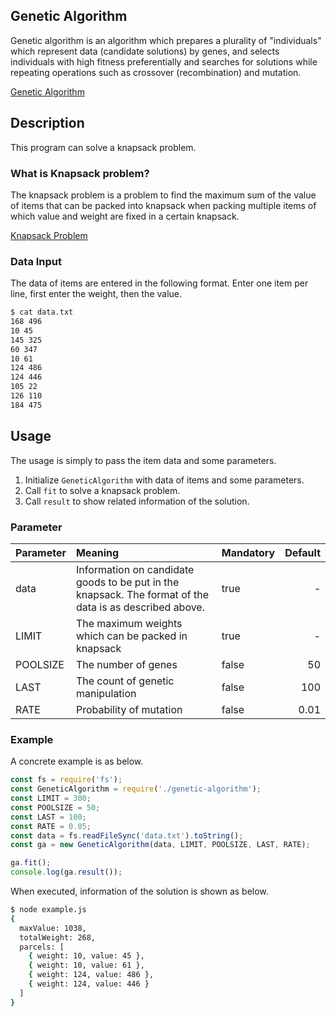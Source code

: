 Genetic Algorithm
---
Genetic algorithm is an algorithm which prepares a plurality of "individuals" which represent data (candidate solutions) by genes, and selects individuals with high fitness preferentially and searches for solutions while repeating operations such as crossover (recombination) and mutation.

[Genetic Algorithm](https://en.wikipedia.org/wiki/Genetic_algorithm)

## Description
This program can solve a knapsack problem.

### What is Knapsack problem?
The knapsack problem is a problem to find the maximum sum of the value of items that can be packed into knapsack when packing multiple items of which value and weight are fixed in a certain knapsack.

[Knapsack Problem](https://en.wikipedia.org/wiki/Knapsack_problem)

### Data Input
The data of items are entered in the following format.
Enter one item per line, first enter the weight, then the value.

```bash
$ cat data.txt
168 496
10 45
145 325
60 347
10 61
124 486
124 446
105 22
126 110
184 475
```

## Usage
The usage is simply to pass the item data and some parameters.

1. Initialize `GeneticAlgorithm` with data of items and some parameters.
2. Call `fit` to solve a knapsack problem.
3. Call `result` to show related information of the solution.

### Parameter
|Parameter|Meaning|Mandatory|Default|
|:---|:---|:---|---:|
|data|Information on candidate goods to be put in the knapsack. The format of the data is as described above.|true|-|
|LIMIT|The maximum weights which can be packed in knapsack|true|-|
|POOLSIZE|The number of genes|false|50|
|LAST|The count of genetic manipulation|false|100|
|RATE|Probability of mutation|false|0.01|

### Example
A concrete example is as below.

```js
const fs = require('fs');
const GeneticAlgorithm = require('./genetic-algorithm');
const LIMIT = 300;
const POOLSIZE = 50;
const LAST = 100;
const RATE = 0.05;
const data = fs.readFileSync('data.txt').toString();
const ga = new GeneticAlgorithm(data, LIMIT, POOLSIZE, LAST, RATE);

ga.fit();
console.log(ga.result());
```

When executed, information of the solution is shown as below.

```bash
$ node example.js
{
  maxValue: 1038,
  totalWeight: 268,
  parcels: [
    { weight: 10, value: 45 },
    { weight: 10, value: 61 },
    { weight: 124, value: 486 },
    { weight: 124, value: 446 }
  ]
}
```
